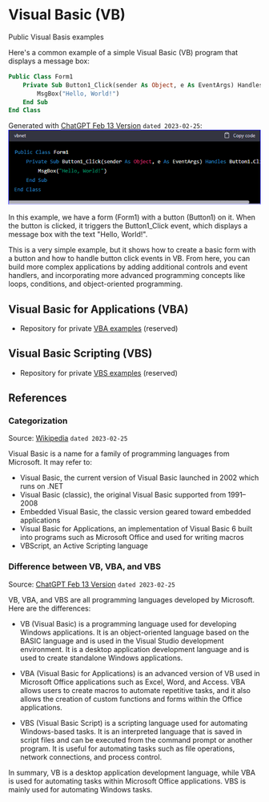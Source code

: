 # Visual Basic (VB)
Public Visual Basis examples

Here's a common example of a simple Visual Basic (VB) program that displays a message box:  
```vb
Public Class Form1
    Private Sub Button1_Click(sender As Object, e As EventArgs) Handles Button1.Click
        MsgBox("Hello, World!")
    End Sub
End Class
```  

Generated with [ChatGPT Feb 13 Version](https://chat.openai.com/chat)  ```dated 2023-02-25```:  
![Common example](examples/ChatGPT_2023-02-25_VB_common_example.png)

In this example, we have a form (Form1) with a button (Button1) on it. When the button is clicked, it triggers the Button1_Click event, which displays a message box with the text "Hello, World!".

This is a very simple example, but it shows how to create a basic form with a button and how to handle button click events in VB. From here, you can build more complex applications by adding additional controls and event handlers, and incorporating more advanced programming concepts like loops, conditions, and object-oriented programming.


## Visual Basic for Applications (VBA)

* Repository for private [VBA examples](https://github.com/griemide/VBA) (reserved)  

## Visual Basic Scripting (VBS)

* Repository for private [VBS examples](https://github.com/griemide/VBA/tree/master/scripts) (reserved)

## References

### Categorization  
Source: [Wikipedia](https://en.wikipedia.org/wiki/Visual_Basic) ```dated 2023-02-25```  

Visual Basic is a name for a family of programming languages from Microsoft. It may refer to:  
* Visual Basic, the current version of Visual Basic launched in 2002 which runs on .NET  
* Visual Basic (classic), the original Visual Basic supported from 1991–2008  
* Embedded Visual Basic, the classic version geared toward embedded applications
* Visual Basic for Applications, an implementation of Visual Basic 6 built into programs such as Microsoft Office and used for writing macros
* VBScript, an Active Scripting language

### Difference between VB, VBA, and VBS  
Source: [ChatGPT Feb 13 Version](https://help.openai.com/en/articles/6825453-chatgpt-release-notes) ```dated 2023-02-25```  

VB, VBA, and VBS are all programming languages developed by Microsoft. Here are the differences:

* VB (Visual Basic) is a programming language used for developing Windows applications. It is an object-oriented language based on the BASIC language and is used in the Visual Studio development environment. It is a desktop application development language and is used to create standalone Windows applications.

* VBA (Visual Basic for Applications) is an advanced version of VB used in Microsoft Office applications such as Excel, Word, and Access. VBA allows users to create macros to automate repetitive tasks, and it also allows the creation of custom functions and forms within the Office applications.

* VBS (Visual Basic Script) is a scripting language used for automating Windows-based tasks. It is an interpreted language that is saved in script files and can be executed from the command prompt or another program. It is useful for automating tasks such as file operations, network connections, and process control.

In summary, VB is a desktop application development language, while VBA is used for automating tasks within Microsoft Office applications. VBS is mainly used for automating Windows tasks.



